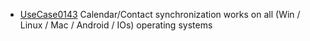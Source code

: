  * [UseCase0143](https://github.com/DomainDrivenArchitecture/ddaRequirement/blob/master/en/requirements/UseCase0143.md) Calendar/Contact synchronization works on all (Win / Linux / Mac / Android / IOs) operating systems
